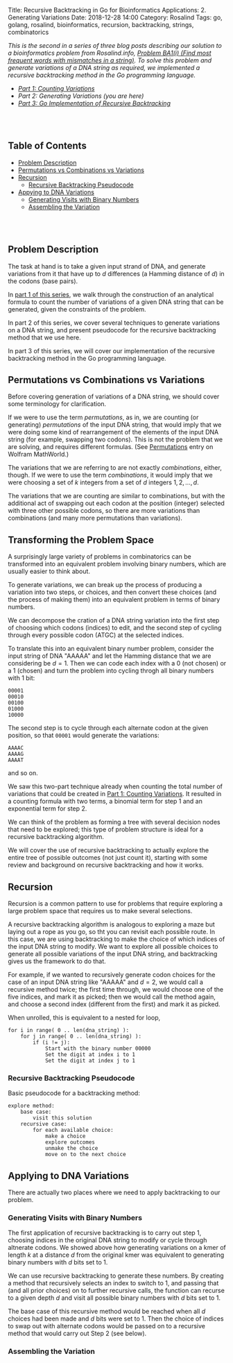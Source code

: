 Title: Recursive Backtracking in Go for Bioinformatics Applications: 2. Generating Variations
Date: 2018-12-28 14:00
Category: Rosalind
Tags: go, golang, rosalind, bioinformatics, recursion, backtracking, strings, combinatorics

_This is the second in a series of three blog posts describing our
solution to a bioinformatics problem from Rosalind.info,
[Problem BA1(i) (Find most frequent words with mismatches
in a string)](http://rosalind.info/problems/ba1i/).
To solve this problem and generate variations of a DNA string
as required, we implemented a recursive backtracking method
in the Go programming language._

* _[Part 1: Counting Variations](#)_
* _Part 2: Generating Variations (you are here)_
* _[Part 3: Go Implementation of Recursive Backtracking](#)_

<br />
<br />

<a name="toc"></a>
## Table of Contents

* [Problem Description](#problem-descr)
* [Permutations vs Combinations vs Variations](#perms-combs-vars)
* [Recursion](#recursion)
    * [Recursive Backtracking Pseudocode](#backtracking)
* [Appying to DNA Variations](#dna)
    * [Generating Visits with Binary Numbers](#generating-visits)
    * [Assembling the Variation](#assembling)

<br />
<br />

<a name="problem-descr"></a>
## Problem Description

The task at hand is to take a given input strand of DNA,
and generate variations from it that have up to $d$ differences
(a Hamming distance of $d$) in the codons (base pairs).

In [part 1 of this series](https://charlesreid1.github.io/recursive-backtracking-in-go-for-bioinformatics-applications-1-counting-variations.html), we walk through the
construction of an analytical formula to count the number
of variations of a given DNA string that can be generated,
given the constraints of the problem.

In part 2 of this series, we cover several techniques to
generate variations on a DNA string, and present pseudocode
for the recursive backtracking method that we use here.

In part 3 of this series, we will cover our implementation
of the recursive backtracking method in the Go programming
language.

<a name="perms-combs-vars"></a>
## Permutations vs Combinations vs Variations

Before covering generation of variations of a DNA string,
we should cover some terminology for clarification.

If we were to use the term _permutations_, as in, we are
counting (or generating) _permutations_ of the input DNA string, 
that would imply that we were doing some kind of
rearrangement of the elements of the input DNA string
(for example, swapping two codons). This is not the
problem that we are solving, and requires different
formulas. (See [Permutations](http://mathworld.wolfram.com/Permutation.html)
entry on Wolfram MathWorld.)

The variations that we are referring to are not
exactly _combinations_, either, though. If we were
to use the term _combinations_, it would imply that
we were choosing a set of $k$ integers from a set
of $d$ integers ${1, 2, \dots, d}$.

The variations that we are counting are similar to
combinations, but with the additional act of swapping
out each codon at the position (integer) selected
with three other possible codons, so there are
more variations than combinations (and many
more permutations than variations).

<a name="transform"></a>
## Transforming the Problem Space

A surprisingly large variety of problems in combinatorics 
can be transformed into an equivalent problem involving 
binary numbers, which are usually easier to think about.

To generate variations, we can break up the process of
producing a variation into two steps, or choices, and
then convert these choices (and the process of making them)
into an equivalent problem in terms of binary numbers.

We can decompose the cration of a DNA string variation into
the first step of choosing which codons (indices) to edit, 
and the second step of cycling through every possible codon 
(ATGC) at the selected indices.

To translate this into an equivalent binary number problem,
consider the input string of DNA "AAAAA" and let the Hamming
distance that we are considering be $d = 1$. Then we can code
each index with a 0 (not chosen) or a 1 (chosen) and turn the
problem into cycling throgh all binary numbers with 1 bit:

```plain
00001
00010
00100
01000
10000
```

The second step is to cycle through each alternate codon at
the given position, so that `00001` would generate the 
variations:

```
AAAAC
AAAAG
AAAAT
```

and so on.

We saw this two-part technique already when counting the total number of
variations that could be created in [Part 1: Counting Variations](https://charlesreid1.github.io/recursive-backtracking-in-go-for-bioinformatics-applications-1-counting-variations.html).
It resulted in a counting formula with two terms, a binomial term
for step 1 and an exponential term for step 2.

We can think of the problem as forming a tree with several
decision nodes that need to be explored; this type of problem
structure is ideal for a recursive backtracking algorithm.

We will cover the use of recursive backtracking to actually
explore the entire tree of possible outcomes (not just count
it), starting with some review and background on recursive 
backtracking and how it works.

<a name="recursion"></a>
## Recursion

Recursion is a common pattern to use for problems that require
exploring a large problem space that requires us to make
several selections.

A recursive backtracking algorithm is analogous to exploring a
maze but laying out a rope as you go, so tht you can revisit
each possible route. In this case, we are using backtracking
to make the choice of which indices of the input DNA string
to modify. We want to explore all possible choices to generate
all possible variations of the input DNA string, and backtracking
gives us the framework to do that.

For example, if we wanted to recursively generate codon choices
for the case of an input DNA string like "AAAAA" and $d = 2$,
we would call a recursive method twice; the first time through,
we would choose one of the five indices, and mark it as picked;
then we would call the method again, and choose a second index
(different from the first) and mark it as picked.

When unrolled, this is equivalent to a nested for loop,

```plain
for i in range( 0 .. len(dna_string) ):
    for j in range( 0 .. len(dna_string) ):
        if (i != j):
            Start with the binary number 00000
            Set the digit at index i to 1
            Set the digit at index j to 1
```


<a name="backtracking"></a>
### Recursive Backtracking Pseudocode

Basic pseudocode for a backtracking method:

```
explore method:
    base case:
        visit this solution
    recursive case:
        for each available choice:
            make a choice
            explore outcomes
            unmake the choice
            move on to the next choice
```

<a name="dna"></a>
## Applying to DNA Variations

There are actually two places where we need to apply
backtracking to our problem.

<a name="generating-visits"></a>
### Generating Visits with Binary Numbers

The first application of recursive backtracking is to
carry out step 1, choosing indices in the original
DNA string to modify or cycle through altnerate 
codons. We showed above how generating variations
on a kmer of length $k$ at a distance $d$ from the
original kmer was equivalent to generating binary 
numbers with $d$ bits set to 1.

We can use recursive backtracking to generate these
numbers. By creating a method that recursively selects
an index to switch to 1, and passing that (and all prior
choices) on to further recursive calls, the function
can recurse to a given depth $d$ and visit all possible
binary numbers with $d$ bits set to 1.

The base case of this recursive method would be reached
when all $d$ choices had been made and $d$ bits were 
set to 1. Then the choice of indices to swap out with
alternate codons would be passed on to a recursive method
that would carry out Step 2 (see below).

<a name="assembling"></a>
### Assembling the Variation


